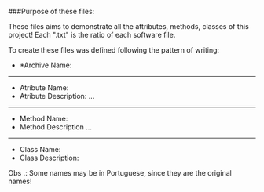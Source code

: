 ###Purpose of these files:

These files aims to demonstrate all the attributes, methods, classes of this project! Each ".txt" is the ratio of each software file.

To create these files was defined following the pattern of writing:

* *Archive Name: 
----------------------------------------------------------------------

* Atribute Name:
* Atribute Description: 
...
----------------------------------------------------------------------

* Method Name:
* Method Description
...
-----------------------------------------------------------------------

* Class Name: 
* Class Description:


Obs .: Some names may be in Portuguese, since they are the original names!
